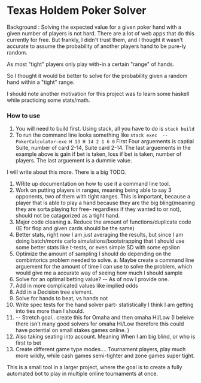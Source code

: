 # Texas Holdem Poker Solver



Background : Solving the expected value for a given poker hand with a given number of players is not hard.
There are a lot of web apps that do this currently for free.
But frankly, I didn't trust them, and I thought it wasn't accurate to assume the probability of another players hand to be pure-ly random.

As most "tight" players only play with-in a certain "range" of hands.

So I thought it would be better to solve for the probability given a random hand within a "tight" range.

I should note another motivation for this project was to learn some haskell while practicing some stats/math.

### How to use

1. You will need to build first. Using stack, all you have to do is `stack build`
2. To run the command line looks something like `stack exec  -- PokerCalculator-exe H 13 H 14 2 1 6 0`
First Four arguements is captial Suite, number of card 2-14, Suite card 2-14.
The last arguements in the example above is gain if bet is taken, loss if bet is taken, number of players.
The last arguement is a dummie value.


I will write about this more.
There is a big TODO.
1. WRite up documentation on how to use it a command line tool.
2. Work on putting players in ranges, meaning being able to say 3 opponents, two of them with tight ranges. This is important, because a player that is able to play a hand because they are the big bling(meaning they are sorta playing for free- regardless if they wanted to or not), should not be catagorized as a tight hand.
3. Major code cleaning
   a.  Reduce the amount of functions/duplicate code (IE for flop and given cards should be the same)
4. Better stats, right now I am just averaging the results, but since I am doing batch/monte carlo simulations/bootstrapping that I should use some better stats like t-tests, or even simple SD with some epsilon
5. Optimize the amount of sampling I should do depending on the combintorics problem needed to solve.
     a. Maybe create a command line arguement for the amount of time I can use to solve the problem, which would give me a accurate way of seeing how much I should sample
6. Solve for an optimal betting value? -- As of now I provide one.
7. Add in more complicated values like implied odds
8. Add in a Decision tree element.
9. Solve for hands to beat, vs hands not
10. Write spec tests for the hand solver part- statistically I think I am getting into ties more than I should.
11. -- Stretch goal.. create this for Omaha and then omaha Hi/Low (I beleive there isn't many good solvers for omaha Hi/Low therefore this could have potential on small stakes games online. )
12. Also taking seating into account. Meaning When I am big blind, or who is first to bet
13. Create different game type modes.... Tournament players, play much more wildly, while cash games semi-tighter and zone games super tight.


This is a small tool in a larger project, where the goal is to create a fully automated bot to play in multiple online tournaments at once. 

